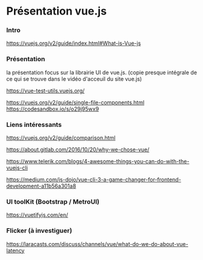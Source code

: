 # Présentation vue.js

### Intro
https://vuejs.org/v2/guide/index.html#What-is-Vue-js


### Présentation
la présentation focus sur la librairie UI de vue.js. 
(copie presque intégrale de ce qui se trouve dans le vidéo d'acceuil du site vue.js)

https://vue-test-utils.vuejs.org/

https://vuejs.org/v2/guide/single-file-components.html
https://codesandbox.io/s/o29j95wx9


### Liens intéressants 
https://vuejs.org/v2/guide/comparison.html

https://about.gitlab.com/2016/10/20/why-we-chose-vue/

https://www.telerik.com/blogs/4-awesome-things-you-can-do-with-the-vuejs-cli

https://medium.com/js-dojo/vue-cli-3-a-game-changer-for-frontend-development-a11b56a301a8



### UI toolKit (Bootstrap / MetroUI)
https://vuetifyjs.com/en/


### Flicker  (à investiguer)
https://laracasts.com/discuss/channels/vue/what-do-we-do-about-vue-latency

